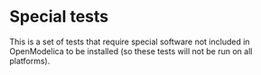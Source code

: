 Special tests
=============

This is a set of tests that require special software not included
in OpenModelica to be installed (so these tests will not be run on all
platforms).

